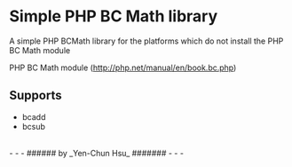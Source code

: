 Simple PHP BC Math library
==========================

A simple PHP BCMath library for the platforms which do not install the PHP BC Math module

PHP BC Math module (http://php.net/manual/en/book.bc.php)

Supports
--------
* bcadd
* bcsub

<br />
- - -
###### by _Yen-Chun Hsu_ #######
- - -
